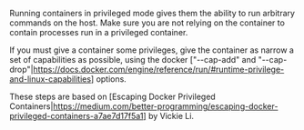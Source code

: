 Running containers in privileged mode gives them the ability to run
arbitrary commands on the host.  Make sure you are not relying on the
container to contain processes run in a privileged container.

If you must give a container some privileges, give the container as narrow
a set of capabilities as possible, using the docker ["--cap-add" and
"--cap-drop"|https://docs.docker.com/engine/reference/run/#runtime-privilege-and-linux-capabilities]
options.

These steps are based on [Escaping Docker Privileged
Containers|https://medium.com/better-programming/escaping-docker-privileged-containers-a7ae7d17f5a1]
by Vickie Li.
